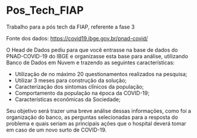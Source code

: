 # Pos_Tech_FIAP

Trabalho para a pós tech da FIAP, referente a fase 3

Fonte dos dados: https://covid19.ibge.gov.br/pnad-covid/

O Head de Dados pediu para que você entrasse na base de dados do PNAD-COVID-19 do IBGE e organizasse esta base para análise, utilizando Banco de Dados em Nuvem e trazendo as seguintes características:

- Utilização de no máximo 20 questionamentos realizados na pesquisa;
- Utilizar 3 meses para construção da solução;
- Caracterização dos sintomas clínicos da população;
- Comportamento da população na época da COVID-19;
- Características econômicas da Sociedade;

Seu objetivo será trazer uma breve análise dessas informações, como foi a organização do banco, as perguntas selecionadas para a resposta do problema e quais seriam as principais ações que o hospital deverá tomar em caso de um novo surto de COVID-19.
